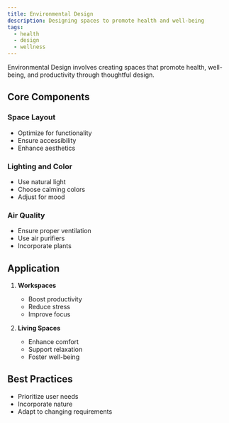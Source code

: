 ```yaml
---
title: Environmental Design
description: Designing spaces to promote health and well-being
tags:
  - health
  - design
  - wellness
---
```


Environmental Design involves creating spaces that promote health, well-being, and productivity through thoughtful design.

## Core Components

### Space Layout
- Optimize for functionality
- Ensure accessibility
- Enhance aesthetics

### Lighting and Color
- Use natural light
- Choose calming colors
- Adjust for mood

### Air Quality
- Ensure proper ventilation
- Use air purifiers
- Incorporate plants

## Application

1. **Workspaces**
   - Boost productivity
   - Reduce stress
   - Improve focus

2. **Living Spaces**
   - Enhance comfort
   - Support relaxation
   - Foster well-being

## Best Practices
- Prioritize user needs
- Incorporate nature
- Adapt to changing requirements
